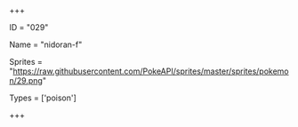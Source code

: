 




+++

ID = "029"

Name = "nidoran-f"

Sprites = "https://raw.githubusercontent.com/PokeAPI/sprites/master/sprites/pokemon/29.png"

Types = ['poison']

+++

